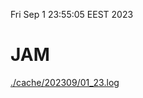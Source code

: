Fri Sep  1 23:55:05 EEST 2023
# JAM
<a href='./cache/202309/01_23.log'>./cache/202309/01_23.log</a>

